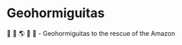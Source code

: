 # Geohormiguitas
:ant:  :ant:   :earth_americas: :ant:  :ant:  - Geohormiguitas to the rescue of the Amazon

